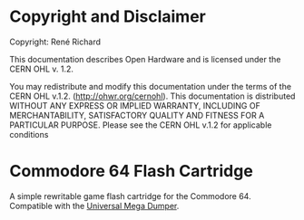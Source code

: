 # Copyright and Disclaimer
Copyright: René Richard

This documentation describes Open Hardware and is licensed under the
CERN OHL v. 1.2.

You may redistribute and modify this documentation under the terms of the
CERN OHL v.1.2. (http://ohwr.org/cernohl). This documentation is distributed
WITHOUT ANY EXPRESS OR IMPLIED WARRANTY, INCLUDING OF
MERCHANTABILITY, SATISFACTORY QUALITY AND FITNESS FOR A
PARTICULAR PURPOSE. Please see the CERN OHL v.1.2 for applicable
conditions

# Commodore 64 Flash Cartridge
A simple rewritable game flash cartridge for the Commodore 64. Compatible with the [Universal Mega Dumper](https://github.com/db-electronics/Universal-Mega-Dumper).
